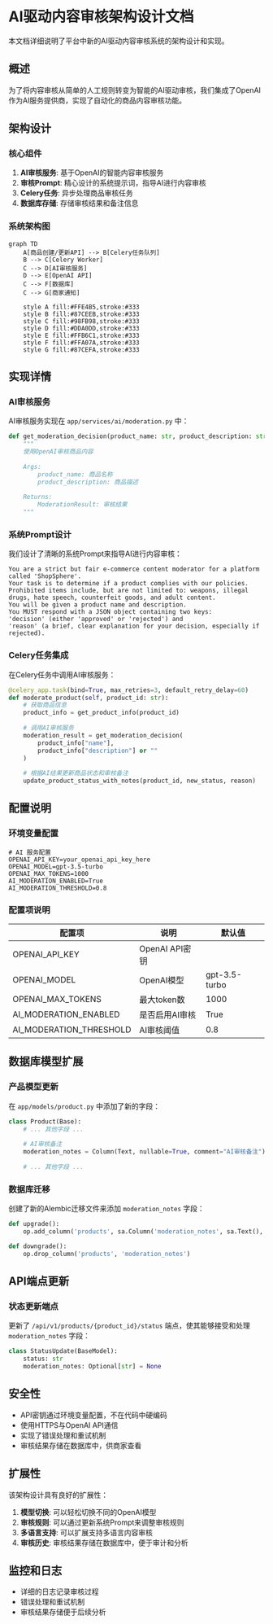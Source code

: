 # AI驱动内容审核架构设计文档

本文档详细说明了平台中新的AI驱动内容审核系统的架构设计和实现。

## 概述

为了将内容审核从简单的人工规则转变为智能的AI驱动审核，我们集成了OpenAI作为AI服务提供商，实现了自动化的商品内容审核功能。

## 架构设计

### 核心组件

1. **AI审核服务**: 基于OpenAI的智能内容审核服务
2. **审核Prompt**: 精心设计的系统提示词，指导AI进行内容审核
3. **Celery任务**: 异步处理商品审核任务
4. **数据库存储**: 存储审核结果和备注信息

### 系统架构图

```mermaid
graph TD
    A[商品创建/更新API] --> B[Celery任务队列]
    B --> C[Celery Worker]
    C --> D[AI审核服务]
    D --> E[OpenAI API]
    C --> F[数据库]
    C --> G[商家通知]

    style A fill:#FFE4B5,stroke:#333
    style B fill:#87CEEB,stroke:#333
    style C fill:#98FB98,stroke:#333
    style D fill:#DDA0DD,stroke:#333
    style E fill:#FFB6C1,stroke:#333
    style F fill:#FFA07A,stroke:#333
    style G fill:#87CEFA,stroke:#333
```

## 实现详情

### AI审核服务

AI审核服务实现在 `app/services/ai/moderation.py` 中：

```python
def get_moderation_decision(product_name: str, product_description: str) -> ModerationResult:
    """
    使用OpenAI审核商品内容
    
    Args:
        product_name: 商品名称
        product_description: 商品描述
        
    Returns:
        ModerationResult: 审核结果
    """
```

### 系统Prompt设计

我们设计了清晰的系统Prompt来指导AI进行内容审核：

```
You are a strict but fair e-commerce content moderator for a platform called 'ShopSphere'.
Your task is to determine if a product complies with our policies. 
Prohibited items include, but are not limited to: weapons, illegal drugs, hate speech, counterfeit goods, and adult content.
You will be given a product name and description.
You MUST respond with a JSON object containing two keys: 
'decision' (either 'approved' or 'rejected') and 
'reason' (a brief, clear explanation for your decision, especially if rejected).
```

### Celery任务集成

在Celery任务中调用AI审核服务：

```python
@celery_app.task(bind=True, max_retries=3, default_retry_delay=60)
def moderate_product(self, product_id: str):
    # 获取商品信息
    product_info = get_product_info(product_id)
    
    # 调用AI审核服务
    moderation_result = get_moderation_decision(
        product_info["name"], 
        product_info["description"] or ""
    )
    
    # 根据AI结果更新商品状态和审核备注
    update_product_status_with_notes(product_id, new_status, reason)
```

## 配置说明

### 环境变量配置

```env
# AI 服务配置
OPENAI_API_KEY=your_openai_api_key_here
OPENAI_MODEL=gpt-3.5-turbo
OPENAI_MAX_TOKENS=1000
AI_MODERATION_ENABLED=True
AI_MODERATION_THRESHOLD=0.8
```

### 配置项说明

| 配置项 | 说明 | 默认值 |
|--------|------|--------|
| OPENAI_API_KEY | OpenAI API密钥 |  |
| OPENAI_MODEL | OpenAI模型 | gpt-3.5-turbo |
| OPENAI_MAX_TOKENS | 最大token数 | 1000 |
| AI_MODERATION_ENABLED | 是否启用AI审核 | True |
| AI_MODERATION_THRESHOLD | AI审核阈值 | 0.8 |

## 数据库模型扩展

### 产品模型更新

在 `app/models/product.py` 中添加了新的字段：

```python
class Product(Base):
    # ... 其他字段 ...
    
    # AI审核备注
    moderation_notes = Column(Text, nullable=True, comment="AI审核备注")
    
    # ... 其他字段 ...
```

### 数据库迁移

创建了新的Alembic迁移文件来添加 `moderation_notes` 字段：

```python
def upgrade():
    op.add_column('products', sa.Column('moderation_notes', sa.Text(), nullable=True, comment='AI审核备注'))

def downgrade():
    op.drop_column('products', 'moderation_notes')
```

## API端点更新

### 状态更新端点

更新了 `/api/v1/products/{product_id}/status` 端点，使其能够接受和处理 `moderation_notes` 字段：

```python
class StatusUpdate(BaseModel):
    status: str
    moderation_notes: Optional[str] = None
```

## 安全性

- API密钥通过环境变量配置，不在代码中硬编码
- 使用HTTPS与OpenAI API通信
- 实现了错误处理和重试机制
- 审核结果存储在数据库中，供商家查看

## 扩展性

该架构设计具有良好的扩展性：

1. **模型切换**: 可以轻松切换不同的OpenAI模型
2. **审核规则**: 可以通过更新系统Prompt来调整审核规则
3. **多语言支持**: 可以扩展支持多语言内容审核
4. **审核历史**: 审核结果存储在数据库中，便于审计和分析

## 监控和日志

- 详细的日志记录审核过程
- 错误处理和重试机制
- 审核结果存储便于后续分析